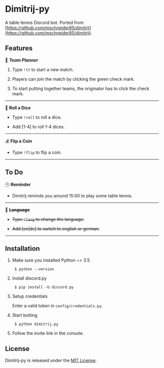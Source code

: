# Dimitrij-py #

A table tennis Discord bot. Ported from [https://github.com/mschneider85/dimitrij](https://github.com/mschneider85/dimitrij).

## Features ##

:notebook: ***Team Planner***

1. Type `!tt` to start a new match.

2. Players can join the match by clicking the green check mark.

3. To start putting together teams, the originator has to click the check mark.

---

:game_die: **Roll a Dice**

* Type `!roll` to roll a dice.

* Add [1-4] to roll 1-4 dices.

---

:moneybag: **Flip a Coin**

* Type `!flip` to flip a coin.

---

## To Do

:clock3: **Reminder**

* Dimitrij reminds you around 15:00 to play some table tennis.

---

:speak_no_evil: ~~**Language**~~

* ~~Type `!lang` to change the language.~~

* ~~Add [en|de] to switch to english or german.~~

---

## Installation ##

1. Make sure you installed Python ~> 3.5

        $ python --version

2. Install discord.py

        $ pip install -U discord.py

3. Setup credentials

   Enter a valid token in `config/credentials.py`.

4. Start botting

        $ python dimitrij.py

5. Follow the invite link in the console.

## License ##

Dimitrij-py is released under the [MIT License](https://opensource.org/licenses/MIT).
